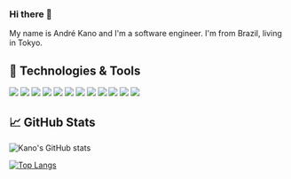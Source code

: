 ### Hi there 👋

My name is André Kano and I'm a software engineer. I'm from Brazil, living in Tokyo.

## 🔧 Technologies & Tools
![](https://img.shields.io/badge/Editor-Eclipse-informational?style=flat&logo=intellij-idea&logoColor=white&color=2bbc8a)
![](https://img.shields.io/badge/Editor-VSCode-informational?style=flat&logo=intellij-idea&logoColor=white&color=2bbc8a)
![](https://img.shields.io/badge/Code-Java-informational?style=flat&logo=python&logoColor=white&color=2bbc8a)
![](https://img.shields.io/badge/Code-JavaScript-informational?style=flat&logo=javascript&logoColor=white&color=2bbc8a)
![](https://img.shields.io/badge/Code-Python-informational?style=flat&logo=go&logoColor=white&color=2bbc8a)
![](https://img.shields.io/badge/Code-React-informational?style=flat&logo=cmake&logoColor=white&color=2bbc8a)
![](https://img.shields.io/badge/Code-PHP-informational?style=flat&logo=vue.js&logoColor=white&color=2bbc8a)
![](https://img.shields.io/badge/Tools-Oracle-informational?style=flat&logo=postgresql&logoColor=white&color=2bbc8a)
![](https://img.shields.io/badge/Tools-MySQL-informational?style=flat&logo=postgresql&logoColor=white&color=2bbc8a)
![](https://img.shields.io/badge/Tools-Docker-informational?style=flat&logo=docker&logoColor=white&color=2bbc8a)
![](https://img.shields.io/badge/Tools-Jenkins-informational?style=flat&logo=kubernetes&logoColor=white&color=2bbc8a)
![](https://img.shields.io/badge/Tools-Sonar-informational?style=flat&logo=red-hat-open-shift&logoColor=white&color=2bbc8a)

## &#x1f4c8; GitHub Stats

![Kano's GitHub stats](https://github-readme-stats.vercel.app/api?username=drekano&show_icons=true&theme=dark)

[![Top Langs](https://github-readme-stats.vercel.app/api/top-langs/?username=drekano&layout=compact)](https://github.com/drekano/github-readme-stats)
